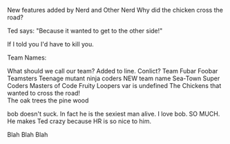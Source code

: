 New features added by Nerd and Other Nerd
Why did the chicken cross the road?

Ted says: "Because it wanted to get to the other side!" 

If I told you I'd have to kill you.

Team Names:

What should we call our team? Added to line. Conlict?
Team Fubar
Foobar Teamsters
Teenage mutant ninja coders
NEW team name 
Sea-Town Super Coders
Masters of Code
Fruity Loopers
var <teamName> is undefined
The Chickens that wanted to cross the road!     
The oak trees
the pine wood



bob doesn't suck. In fact he is the sexiest man alive. I love bob. SO MUCH. He makes Ted crazy because HR is so nice to him. 




Blah Blah Blah
